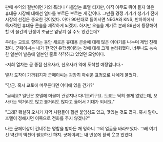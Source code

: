 판매 수익의 절반이면 거의 폭리나 다름없는 로열 티지만, 아직 아무도 뛰어 들지 않은 휴대용 시장에 대해선 얼마를 부르든 부르는 게 값이다. 그만큼 경쟁 기기가 생기기 전에 시장의 선점은 중요한 것이었다. 아마 90년대로 들어서면 NEGA와 KNS, 반자이에서 독자적인 휴대용 콘솔을 제작하게 되겠지. 하지만 오늘을 계기로 본래 89년에 등장해야할 이 물건의 탄생이 조금은 앞당겨 질 수도 있겠는데? 

우리는 교토로 향하는 동안 새로운 휴대용 콘솔에 대해 많은 이야기를 나누며 제법 친해졌다. 군페이씨는 내가 한국인 유학생이라는 것에 대해 크게 놀라워했다. 너무나도 능숙한 일본어 발음에 일본인 줄로 착각하고 있었던 모양이다.

-저희 열차는 곧 종점 신오사카, 신오사카 역에 도착할 예정입니다.- 

열차 도착이 가까워지자 군페이씨는 굉장히 아쉬운 표정으로 나에게 물었다.

"강군. 혹시 교토에 머무른다면 어디에 있을 건가?"

"글쎄요? 일단은 호텔에 머물며 관광지나 다녀오려구요. 도쿄는 딱히 볼게 없었는데, 오사카는 먹거리도 많고 볼거리도 많다고 들어서 기대가 되네요."

"그래? 확실히 오사카 지역 사람들이 훨씬 붙임성도 있고, 맛있는 것도 많지. 혹시 말야.. 호텔이 정해지면 이쪽으로 전화를 주지 않겠나?"

나는 군페이상이 건네주는 명함을 받아든 채 멍하니 그의 얼굴을 바라보았다. 그래 여기선 약간의 액션이 필요하긴 하지. 군페이씨는 내 반응에 활짝 웃고 있었다.